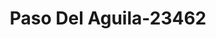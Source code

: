 ---
f_zip-code: 78852
f_state-code: TX
title: Paso Del Aguila-23462
f_phone: 830-757-1049
f_city-only: Eagle Pass
f_address: 540 S Bibb Ave Eagle Pass
f_location-unique-id: '23462'
slug: paso-del-aguila-23462
updated-on: '2024-05-30T13:46:58.046Z'
created-on: '2024-05-30T13:36:59.803Z'
published-on: '2024-05-30T13:54:32.469Z'
f_city-state: cms/city/eagle-pass-tx.md
f_company: cms/company/paso-del-aguila.md
f_state: cms/state/texas.md
layout: '[payday-loan].html'
tags: payday-loan
---